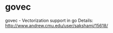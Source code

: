 # govec
govec - Vectorization support in go
Details:
http://www.andrew.cmu.edu/user/sakshamj/15618/
